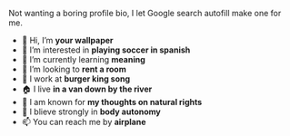 Not wanting a boring profile bio, I let Google search autofill make one for me.

- 👋 Hi, I’m <b>your wallpaper</b>
- 👀 I’m interested in <b>playing soccer in spanish</b>
- 🌱 I’m currently learning <b>meaning</b>
- 💞️ I’m looking to <b>rent a room</b>
- 💼 I work at <b>burger king song</b>
- 🏠 I live <b>in a van down by the river</b>
- 🏅 I am known for <b>my thoughts on natural rights</b>
- 💭 I blieve strongly in <b>body autonomy</b>
- 📫 You can reach me by <b>airplane</b>

<!---
JuLY-LION/JuLY-LION is a ✨ special ✨ repository because its `README.md` (this file) appears on your GitHub profile.
You can click the Preview link to take a look at your changes.
--->
